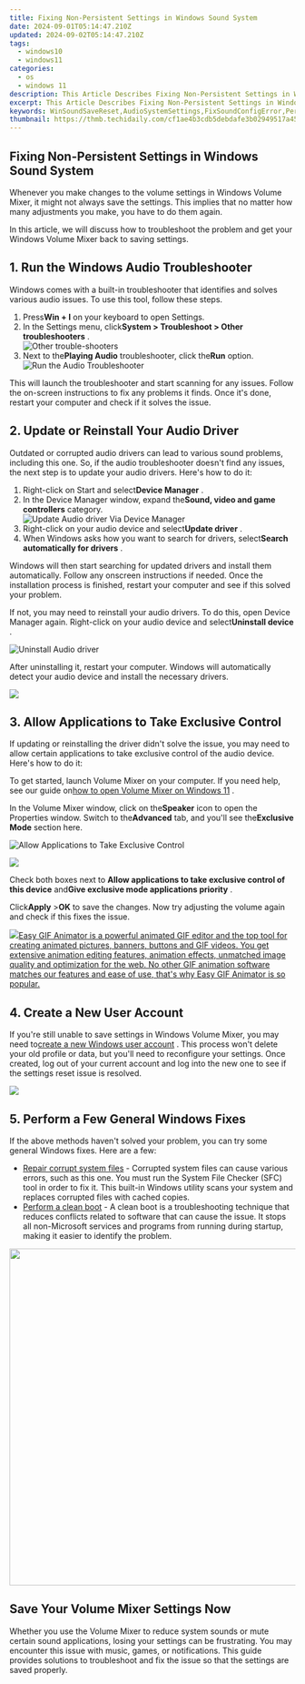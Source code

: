 ```yaml
---
title: Fixing Non-Persistent Settings in Windows Sound System
date: 2024-09-01T05:14:47.210Z
updated: 2024-09-02T05:14:47.210Z
tags:
  - windows10
  - windows11
categories:
  - os
  - windows 11
description: This Article Describes Fixing Non-Persistent Settings in Windows Sound System
excerpt: This Article Describes Fixing Non-Persistent Settings in Windows Sound System
keywords: WinSoundSaveReset,AudioSystemSettings,FixSoundConfigError,PersistAudioAdjustments,SoundProfileCorrection,WindowsSoundsRepair,SaveSettingsWinOS
thumbnail: https://thmb.techidaily.com/cf1ae4b3cdb5debdafe3b02949517a45048f6142dd7f5f842e985181e8a620c0.jpg
---
```


## Fixing Non-Persistent Settings in Windows Sound System

 Whenever you make changes to the volume settings in Windows Volume Mixer, it might not always save the settings. This implies that no matter how many adjustments you make, you have to do them again.

 In this article, we will discuss how to troubleshoot the problem and get your Windows Volume Mixer back to saving settings.

## 1\. Run the Windows Audio Troubleshooter

 Windows comes with a built-in troubleshooter that identifies and solves various audio issues. To use this tool, follow these steps.

1. Press**Win + I** on your keyboard to open Settings.
2. In the Settings menu, click**System > Troubleshoot > Other troubleshooters** .  
![Other trouble-shooters](https://static1.makeuseofimages.com/wordpress/wp-content/uploads/2023/03/other-trouble-shooters.jpg)
3. Next to the**Playing Audio** troubleshooter, click the**Run** option.  
![Run the Audio Troubleshooter](https://static1.makeuseofimages.com/wordpress/wp-content/uploads/2023/04/run-the-audio-troubleshooter.jpg)

 This will launch the troubleshooter and start scanning for any issues. Follow the on-screen instructions to fix any problems it finds. Once it's done, restart your computer and check if it solves the issue.

## 2\. Update or Reinstall Your Audio Driver

 Outdated or corrupted audio drivers can lead to various sound problems, including this one. So, if the audio troubleshooter doesn't find any issues, the next step is to update your audio drivers. Here's how to do it:

1. Right-click on Start and select**Device Manager** .
2. In the Device Manager window, expand the**Sound, video and game controllers** category.  
![Update Audio driver Via Device Manager](https://static1.makeuseofimages.com/wordpress/wp-content/uploads/2023/04/update-audio-driver-via-device-manager.jpg)
3. Right-click on your audio device and select**Update driver** .
4. When Windows asks how you want to search for drivers, select**Search automatically for drivers** .

 Windows will then start searching for updated drivers and install them automatically. Follow any onscreen instructions if needed. Once the installation process is finished, restart your computer and see if this solved your problem.

 If not, you may need to reinstall your audio drivers. To do this, open Device Manager again. Right-click on your audio device and select**Uninstall device** .

![Uninstall Audio driver](https://static1.makeuseofimages.com/wordpress/wp-content/uploads/2023/04/uninstall-audio-driver.jpg)

 After uninstalling it, restart your computer. Windows will automatically detect your audio device and install the necessary drivers.

<!-- affiliate ads begin -->
<a href="https://secure.2checkout.com/order/checkout.php?PRODS=19080710&QTY=1&AFFILIATE=108875&CART=1"><img src="https://smart-seo-tool.com/images/SmartSEOAuditorBox.png" border="0"></a>
<!-- affiliate ads end -->
## 3\. Allow Applications to Take Exclusive Control

 If updating or reinstalling the driver didn't solve the issue, you may need to allow certain applications to take exclusive control of the audio device. Here's how to do it:

 To get started, launch Volume Mixer on your computer. If you need help, see our guide on[how to open Volume Mixer on Windows 11](https://www.makeuseof.com/open-volume-mixer-windows-11/) .

 In the Volume Mixer window, click on the**Speaker** icon to open the Properties window. Switch to the**Advanced** tab, and you'll see the**Exclusive Mode** section here.

![Allow Applications to Take Exclusive Control](https://static1.makeuseofimages.com/wordpress/wp-content/uploads/2023/05/allow-applications-to-take-exclusive-control.jpg)

<!-- affiliate ads begin -->
<a href="https://store.massmailsoftware.com/order/checkout.php?PRODS=1095219&QTY=1&AFFILIATE=108875&CART=1"><img src="https://secure.avangate.com/images/merchant/dc87c13749315c7217cdc4ac692e704c/banera_for_partners-20_%281%29.jpg" border="0"></a>
<!-- affiliate ads end -->
 Check both boxes next to **Allow applications to take exclusive control of this device** and**Give exclusive mode applications priority** .

 Click**Apply** \>**OK** to save the changes. Now try adjusting the volume again and check if this fixes the issue.

<!-- affiliate ads begin -->
<a href="https://secure.2checkout.com/order/checkout.php?PRODS=174416&QTY=1&AFFILIATE=108875&CART=1"><img src="https://www.easygifanimator.net/images/gif-animator.png" border="0">Easy GIF Animator is a powerful animated GIF editor and the top tool for creating animated pictures, banners, buttons and GIF videos. You get extensive animation editing features, animation effects, unmatched image quality and optimization for the web. No other GIF animation software matches our features and ease of use, that's why Easy GIF Animator is so popular.</a>
<!-- affiliate ads end -->
## 4\. Create a New User Account

 If you're still unable to save settings in Windows Volume Mixer, you may need to[create a new Windows user account](https://www.makeuseof.com/windows-11-create-local-user-account/) . This process won't delete your old profile or data, but you'll need to reconfigure your settings. Once created, log out of your current account and log into the new one to see if the settings reset issue is resolved.

<!-- affiliate ads begin -->
<a href="https://store.nero.com/order/checkout.php?PRODS=42296985&QTY=1&AFFILIATE=108875&CART=1"><img src="https://secure.avangate.com/images/merchant/9cea886b9f44a3c2df1163730ab64994/products/copy_nero_burning_rom_cart.png" border="0">
</a>
<!-- affiliate ads end -->
## 5\. Perform a Few General Windows Fixes

 If the above methods haven't solved your problem, you can try some general Windows fixes. Here are a few:

* [Repair corrupt system files](https://www.makeuseof.com/windows-built-in-repair-tools/) \- Corrupted system files can cause various errors, such as this one. You must run the System File Checker (SFC) tool in order to fix it. This built-in Windows utility scans your system and replaces corrupted files with cached copies.
* [Perform a clean boot](https://www.makeuseof.com/clean-boot-windows-11/) \- A clean boot is a troubleshooting technique that reduces conflicts related to software that can cause the issue. It stops all non-Microsoft services and programs from running during startup, making it easier to identify the problem.

<!-- affiliate ads begin -->
<a href="https://mushroom-supplies.sjv.io/c/5597632/1692242/18134" target="_top" id="1692242"><img src="//a.impactradius-go.com/display-ad/18134-1692242" border="0" alt="" width="834" height="592"/></a><img height="0" width="0" src="https://imp.pxf.io/i/5597632/1692242/18134" style="position:absolute;visibility:hidden;" border="0" />
<!-- affiliate ads end -->
## Save Your Volume Mixer Settings Now

 Whether you use the Volume Mixer to reduce system sounds or mute certain sound applications, losing your settings can be frustrating. You may encounter this issue with music, games, or notifications. This guide provides solutions to troubleshoot and fix the issue so that the settings are saved properly.


<ins class="adsbygoogle"
     style="display:block"
     data-ad-format="autorelaxed"
     data-ad-client="ca-pub-7571918770474297"
     data-ad-slot="1223367746"></ins>



<ins class="adsbygoogle"
     style="display:block"
     data-ad-client="ca-pub-7571918770474297"
     data-ad-slot="8358498916"
     data-ad-format="auto"
     data-full-width-responsive="true"></ins>


